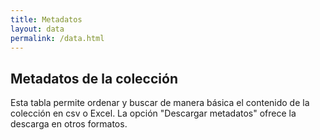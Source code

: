 ```yaml
---
title: Metadatos
layout: data
permalink: /data.html
---
```


## Metadatos de la colección

Esta tabla permite ordenar y buscar de manera básica el contenido de la colección en csv o Excel. La opción "Descargar metadatos" ofrece la descarga en otros formatos. 
<br/>
<br/>
